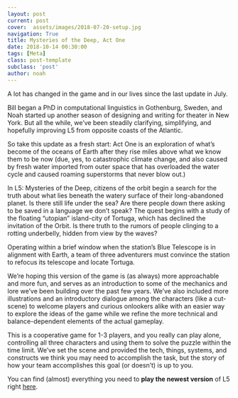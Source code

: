 ```yaml
---
layout: post
current: post
cover:  assets/images/2018-07-20-setup.jpg
navigation: True
title: Mysteries of the Deep, Act One
date: 2018-10-14 00:30:00
tags: [Meta]
class: post-template
subclass: 'post'
author: noah
---
```


A lot has changed in the game and in our lives since the last update in July. 

Bill began a PhD in computational linguistics in Gothenburg, Sweden, and Noah started up another season of designing and writing for theater in New York. But all the while, we’ve been steadily clarifying, simplifying, and hopefully improving L5 from opposite coasts of the Atlantic. 

So take this update as a fresh start: Act One is an exploration of what’s become of the oceans of Earth after they rise miles above what we know them to be now (due, yes, to catastrophic climate change, and also caused by fresh water imported from outer space that has overloaded the water cycle and caused roaming superstorms that never blow out.)

In L5: Mysteries of the Deep, citizens of the orbit begin a search for the truth about what lies beneath the watery surface of their long-abandoned planet. Is there still life under the sea? Are there people down there asking to be saved in a language we don’t speak? The quest begins with a study of the floating “utopian” island-city of Tortuga, which has declined the invitation of the Orbit. Is there truth to the rumors of people clinging to a rotting underbelly, hidden from view by the waves? 

Operating within a brief window when the station’s Blue Telescope is in alignment with Earth, a team of three adventurers must convince the station to refocus its telescope and locate Tortuga. 

We’re hoping this version of the game is (as always) more approachable and more fun, and serves as an introduction to some of the mechanics and lore we’ve been building over the past few years. We’ve also included more illustrations and an introductory dialogue among the characters (like a cut-scene) to welcome players and curious onlookers alike with an easier way to explore the ideas of the game while we refine the more technical and balance-dependent elements of the actual gameplay.

This is a cooperative game for 1-3 players, and you really can play alone, controlling all three characters and using them to solve the puzzle within the time limit. We’ve set the scene and provided the tech, things, systems, and constructs we think you may need to accomplish the task, but the story of how your team accomplishes this goal (or doesn’t) is up to you.

You can find (almost) everything you need to **play the newest version** of L5 right [here](/play). 
